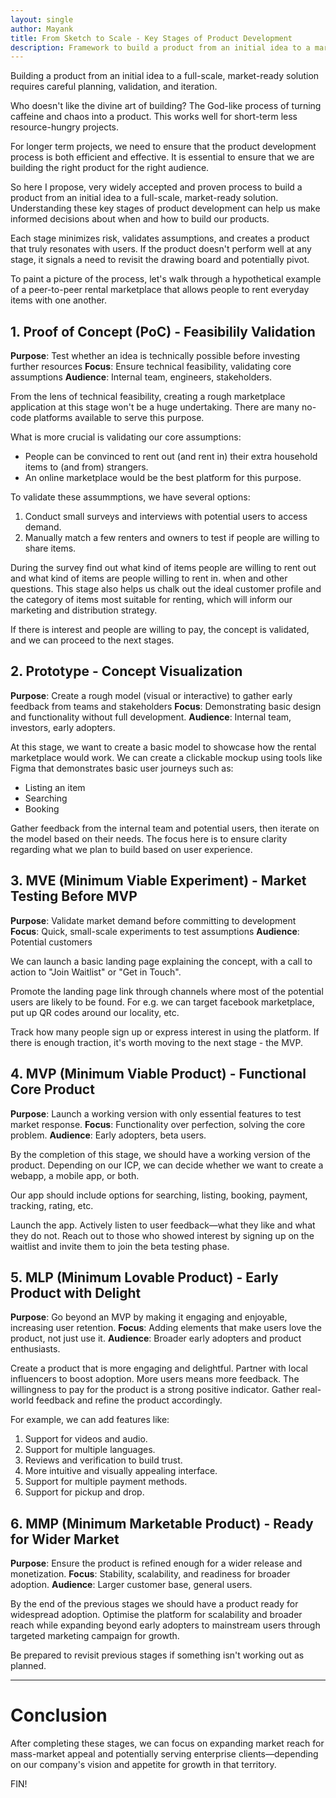 ```yaml
---
layout: single
author: Mayank
title: From Sketch to Scale - Key Stages of Product Development
description: Framework to build a product from an initial idea to a market-ready solution. PoC, MVP, MLP, etc.
---
```


Building a product from an initial idea to a full-scale, market-ready solution requires careful planning, validation, and iteration.

Who doesn't like the divine art of building? The God-like process of turning caffeine and chaos into a product.
This works well for short-term less resource-hungry projects. 

For longer term projects, we need to ensure that the product development process is both efficient and effective.
It is essential to ensure that we are building the right product for the right audience.

So here I propose, very widely accepted and proven process to build a product from an initial idea to a full-scale, market-ready solution.
Understanding these key stages of product development can help us make informed decisions about when and how to build our products. 

Each stage minimizes risk, validates assumptions, and creates a product that truly resonates with users.
If the product doesn't perform well at any stage, it signals a need to revisit the drawing board and potentially pivot.

To paint a picture of the process, let's walk through a hypothetical example of a peer-to-peer rental marketplace that allows people to rent everyday items with one another.


## 1. Proof of Concept (PoC) - Feasibilily Validation
**Purpose**: Test whether an idea is technically possible before investing further resources
**Focus**: Ensure technical feasibility, validating core assumptions
**Audience**: Internal team, engineers, stakeholders.


From the lens of technical feasibility, creating a rough marketplace application at this stage won't be a huge undertaking.
There are many no-code platforms available to serve this purpose.

What is more crucial is validating our core assumptions:

- People can be convinced to rent out (and rent in) their extra household items to (and from) strangers.
- An online marketplace would be the best platform for this purpose.

To validate these assummptions, we have several options:
1. Conduct small surveys and interviews with potential users to access demand. 
2. Manually match a few renters and owners to test if people are willing to share items. 

During the survey find out what kind of items people are willing to rent out and what kind of items are people willing to rent in. when and other questions.
This stage also helps us chalk out the ideal customer profile and the category of items most suitable for renting, which will inform our marketing and distribution strategy.

If there is interest and people are willing to pay, the concept is validated, and we can proceed to the next stages.

## 2. Prototype - Concept Visualization
**Purpose**: Create a rough model (visual or interactive) to gather early feedback from teams and stakeholders
**Focus**: Demonstrating basic design and functionality without full development.
**Audience**: Internal team, investors, early adopters.

At this stage, we want to create a basic model to showcase how the rental marketplace would work.
We can create a clickable mockup using tools like Figma that demonstrates basic user journeys such as:
- Listing an item
- Searching
- Booking

Gather feedback from the internal team and potential users, then iterate on the model based on their needs.
The focus here is to ensure clarity regarding what we plan to build based on user experience.

## 3. MVE (Minimum Viable Experiment) - Market Testing Before MVP
**Purpose**: Validate market demand before committing to development
**Focus**: Quick, small-scale experiments to test assumptions
**Audience**: Potential customers

We can launch a basic landing page explaining the concept, with a call to action to "Join Waitlist" or "Get in Touch".

Promote the landing page link through channels where most of the potential users are likely to be found.
For e.g. we can target facebook marketplace, put up QR codes around our locality, etc.

Track how many people sign up or express interest in using the platform. 
If there is enough traction, it's worth moving to the next stage - the MVP.

## 4. MVP (Minimum Viable Product) - Functional Core Product
**Purpose**: Launch a working version with only essential features to test market response.
**Focus**: Functionality over perfection, solving the core problem.
**Audience**: Early adopters, beta users.


By the completion of this stage, we should have a working version of the product. 
Depending on our ICP, we can decide whether we want to create a webapp, a mobile app, or both.

Our app should include options for searching, listing, booking, payment, tracking, rating, etc.

Launch the app.
Actively listen to user feedback—what they like and what they do not.
Reach out to those who showed interest by signing up on the waitlist and invite them to join the beta testing phase.

## 5. MLP (Minimum Lovable Product) - Early Product with Delight
**Purpose**: Go beyond an MVP by making it engaging and enjoyable, increasing user retention.
**Focus**: Adding elements that make users love the product, not just use it.
**Audience**: Broader early adopters and product enthusiasts.

Create a product that is more engaging and delightful.
Partner with local influencers to boost adoption. More users means more feedback.
The willingness to pay for the product is a strong positive indicator.
Gather real-world feedback and refine the product accordingly. 

For example, we can add features like:
1. Support for videos and audio.
2. Support for multiple languages.
3. Reviews and verification to build trust.
4. More intuitive and visually appealing interface.
5. Support for multiple payment methods.
6. Support for pickup and drop. 

## 6. MMP (Minimum Marketable Product) - Ready for Wider Market
**Purpose**: Ensure the product is refined enough for a wider release and monetization.
**Focus**: Stability, scalability, and readiness for broader adoption.
**Audience**: Larger customer base, general users.

By the end of the previous stages we should have a product ready for widespread adoption.
Optimise the platform for scalability and broader reach while expanding beyond early adopters to mainstream users through targeted marketing campaign for growth.

Be prepared to revisit previous stages if something isn't working out as planned.

--- 

# Conclusion

After completing these stages, we can focus on expanding market reach for mass-market appeal and potentially serving enterprise clients—depending on our company's vision and appetite for growth in that territory.

FIN!
